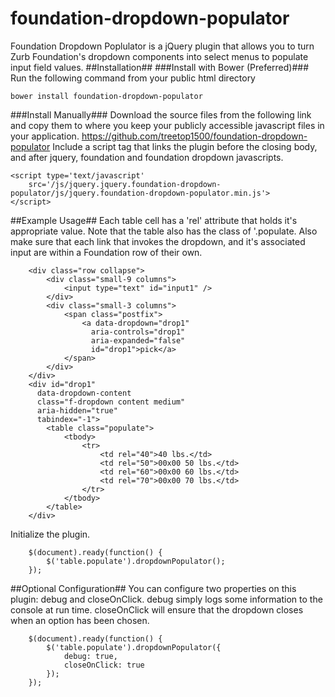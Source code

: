 # foundation-dropdown-populator
Foundation Dropdown Poplulator is a jQuery plugin that allows you to turn Zurb Foundation's dropdown components into select menus to populate input field values.
##Installation##
###Install with Bower (Preferred)###
Run the following command from your public html directory
```
bower install foundation-dropdown-populator
```
###Install Manually###
Download the source files from the following link and copy them to where you keep your publicly accessible javascript files in your application.
https://github.com/treetop1500/foundation-dropdown-populator
Include a script tag that links the plugin before the closing body, and after jquery, foundation and foundation dropdown javascripts.
```
<script type='text/javascript' 
    src='/js/jquery.jquery.foundation-dropdown-populator/js/jquery.foundation-dropdown-populator.min.js'>
</script>
```
##Example Usage##
Each table cell has a 'rel' attribute that holds it's appropriate value. Note that the table also has the class of '.populate. Also make sure that each link that invokes the dropdown, and it's associated input are within a Foundation row of their own.
```
    <div class="row collapse">
        <div class="small-9 columns">
            <input type="text" id="input1" />
        </div>
        <div class="small-3 columns">
            <span class="postfix">
                <a data-dropdown="drop1"
                  aria-controls="drop1"
                  aria-expanded="false"
                  id="drop1">pick</a>
            </span>
        </div>
    </div>
    <div id="drop1"
      data-dropdown-content
      class="f-dropdown content medium"
      aria-hidden="true"
      tabindex="-1">
        <table class="populate">
            <tbody>
                <tr>
                    <td rel="40">40 lbs.</td>
                    <td rel="50">00x00 50 lbs.</td>
                    <td rel="60">00x00 60 lbs.</td>
                    <td rel="70">00x00 70 lbs.</td>
                </tr>
            </tbody>
        </table>
    </div>
```
Initialize the plugin.
```
    $(document).ready(function() {
        $('table.populate').dropdownPopulator();
    });
```

##Optional Configuration##
You can configure two properties on this plugin: debug and closeOnClick.  debug simply logs some information to the console at run time. closeOnClick will ensure that the dropdown closes when an option has been chosen.
```
    $(document).ready(function() {
        $('table.populate').dropdownPopulator({
            debug: true,
            closeOnClick: true
        });
    });
```
